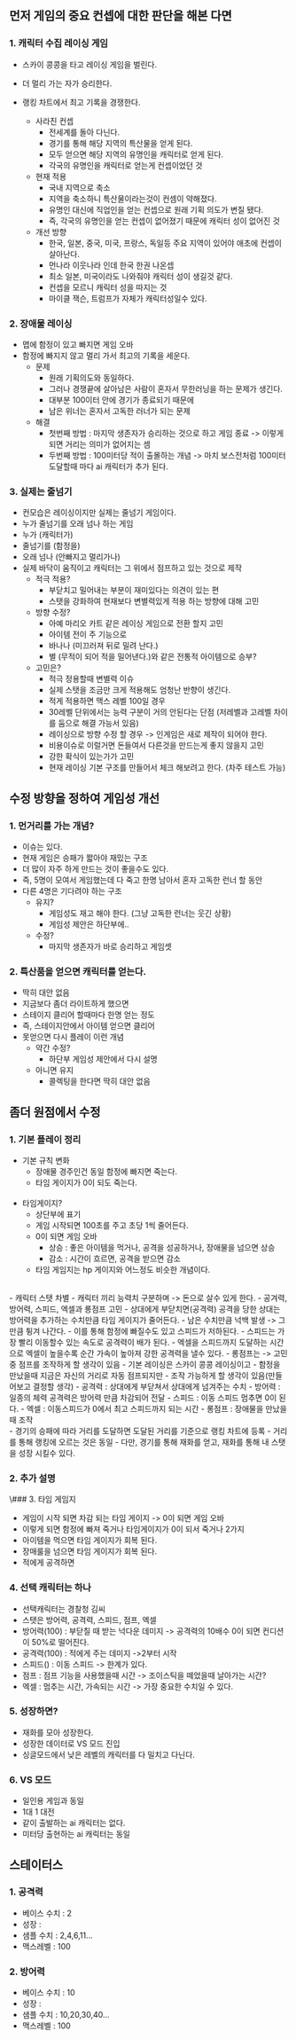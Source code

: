 ## 먼저 게임의 중요 컨셉에 대한 판단을 해본 다면
### 1. 캐릭터 수집 레이싱 게임
- 스카이 콩콩을 타고 레이싱 게임을 벌린다. 
- 더 멀리 가는 자가 승리한다. 
- 랭킹 차트에서 최고 기록을 경쟁한다.

  - 사라진 컨셉
    - 전세계를 돌아 다닌다. 
    - 경기를 통해 해당 지역의 특산물을 얻게 된다. 
    - 모두 얻으면 해당 지역의 유명인을 캐릭터로 얻게 된다. 
    - 각국의 유명인을 캐릭터로 얻는게 컨셉이었던 것  
  - 현재 적용
    - 국내 지역으로 축소 
    - 지역을 축소하니 특산물이라는것이 컨셈이 약해졌다. 
    - 유명인 대신에 직업인을 얻는 컨셉으로 원래 기획 의도가 변질 됐다.    
    - 즉, 각국의 유명인을 얻는 컨셉이 없어졌기 때문에 캐릭터 성이 없어진 것
  - 개선 방향 
    - 한국, 일본, 중국, 미국, 프랑스, 독일등 주요 지역이 있어야 애초에 컨셉이 살아난다. 
    - 먼나라 이웃나라 인데 한국 한권 나온셉
    - 최소 일본, 미국이라도 나와줘야 캐릭터 성이 생길것 같다.
    - 컨셉을 모르니 캐릭터 성을 따지는 것 
    - 마이클 잭슨, 트럼프가 자체가 캐릭터성일수 있다.  

### 2. 장애물 레이싱
- 맵에 함정이 있고 빠지면 게임 오바 
- 함정에 빠지지 않고 멀리 가서 최고의 기록을 세운다. 
  - 문제 
    - 원래 기획의도와 동일하다. 
    - 그러나 경쟁끝에 살아남은 사람이 혼자서 무한러닝을 하는 문제가 생긴다. 
    - 대부분 100이터 안에 경기가 종료되기 때문에 
    - 남은 위너는 혼자서 고독한 러너가 되는 문제 
  - 해결 
    - 첫번째 방법 : 마지막 생존자가 승리하는 것으로 하고 게임 종료 -> 이렇게 되면 거리는 의미가 없어지는 셈
    - 두번째 방법 : 100미터당 적이 출몰하는 개념 -> 마치 보스전처럼 100미터 도달할때 마다 ai 캐릭터가 추가 된다.   

### 3. 실제는 줄넘기 
- 컨모습은 레이싱이지만 실제는 줄넘기 게임이다.
- 누가 줄넘기를 오래 넘나 하는 게임
- 누가 (캐릭터가)
- 줄넘기를 (함정을)
- 오래 넘나 (안빠지고 멀리가나)
- 실제 바닥이 움직이고 캐릭터는 그 위에서 점프하고 있는 것으로 제작 
  - 적극 적용?
    - 부닫치고 밀어내는 부분이 재미있다는 의견이 있는 편
    - 스탯을 강화하여 현재보다 변별력있게 적용 하는 방향에 대해 고민 
  - 방향 수정?
    - 아예 마리오 카트 같은 레이싱 게임으로 전환 할지 고민
    - 아이템 전이 주 기능으로 
    - 바나나 (미끄러져 뒤로 밀려 난다.)
    - 별 (무적이 되어 적을 밀어낸다.)와 같은 전통적 아이템으로 승부?
  - 고민은?
    - 적극 정용할때 변별력 이슈 
    - 실제 스탯을 조금만 크게 적용해도 엄청난 반향이 생긴다. 
    - 적게 적용하면 맥스 레벨 100일 경우 
    - 30레벨 단위에서는 능력 구분이 거의 안된다는 단점 (저레벨과 고레벨 차이를 둠으로 해결 가능서 있음) 
    - 레이싱으로 방향 수정 할 경우 -> 인게임은 새로 제작이 되어야 한다. 
    - 비용이슈로 이럴거면 돈들여서 다른것을 만드는게 좋지 않을지 고민
    - 강한 확식이 있는가가 고민
    - 현재 레이싱 기본 구조를 만들어서 체크 해보려고 한다. (차주 테스트 가능)  

## 수정 방향을 정하여 게임성 개선 
### 1. 먼거리를 가는 개념?
- 이슈는 있다. 
- 현재 게임은 승패가 짧아야 재밌는 구조 
- 더 많이 자주 하게 만드는 것이 좋을수도 있다. 
- 즉, 5명이 모여서 게임했는데 다 죽고 한명 남아서 혼자 고독한 런너 할 동안 
- 다른 4명은 기다려야 하는 구조 
  - 유지?    
    - 게임성도 재고 해야 한다. (그냥 고독한 런너는 웃긴 상황)
    - 게임성 제안은 하단부에..
  - 수정?
    - 마지막 생존자가 바로 승리하고 게임셋     

### 2. 특산품을 얻으면 캐릭터를 얻는다.
- 딱히 대안 없음 
- 지금보다 좀더 라이트하게 했으면
- 스테이지 클리어 할때마다 한명 얻는 정도 
- 즉, 스테이지안에서 아이템 얻으면 클리어 
- 못얻으면 다시 플레이 이런 개념
  - 약간 수정?
    - 하단부 게임성 제안에서 다시 설명 
  - 아니면 유지  
    - 콜렉팅을 한다면 딱히 대안 없음 

## 좀더 원점에서 수정
### 1. 기본 플레이 정리
- 기본 규칙 변화
  - 장애물 경주인건 동일 함정에 빠지면 죽는다. 
  - 타임 게이지가 0이 되도 죽는다.  
  <br>
- 타임게이지?
  - 상단부에 표기 
  - 게임 시작되면 100초를 주고 초당 1씩 줄어든다. 
  - 0이 되면 게임 오바
    - 상승 : 좋은 아이템을 먹거나, 공격을 성공하거나, 장애물을 넘으면 상승
    - 감소 : 시간이 흐르면, 공격을 받으면 감소 
  - 타임 게임지는 hp 게이지와 어느정도 비슷한 개념이다.
<br>
- 캐릭터 스탯 차별
  - 캐릭터 끼리 능력치 구분하며 -> 돈으로 살수 있게 한다.
  - 공겨력, 방어력, 스피드, 엑셀과 롱점프 고민
  - 상대에게 부닫치면(공격력) 공격을 당한 상대는 방어력을 추가하는 수치만큼 타임 게이지가 줄어든다.
  - 남은 수치만큼 넉백 발생 -> 그만큼 튕겨 나간다. 
  - 이를 통해 함정에 빠질수도 있고 스피드가 저하된다.
  - 스피드는 가장 빨리 이동할수 있는 속도로 공격력이 배가 된다.
  - 엑셀을 스피드까지 도달하는 시간으로 엑셀이 높을수록 순간 가속이 높아져 강한 공격력을 낼수 있다. 
  - 롱점프는 -> 고민중 점프를 조작하게 할 생각이 있음
  - 기본 레이싱은 스카이 콩콩 레이싱이고 
  - 함정을 만났을때 지금은 자신의 거리로 자동 점프되지만
  - 조작 가능하게 할 생각이 있음(만들어보고 결정할 생각)                    
    - 공격력 : 상대에게 부닫쳐서 상대에게 넘겨주는 수치
    - 방어력 : 일종의 체력 공격력은 방어력 만큼 차감되어 전달 
    - 스피드 : 이동 스피드 멈추면 0이 된다.
    - 엑셀 : 이동스피드가 0에서 최고 스피드까지 되는 시간
    - 롱점프 : 장애물을 만났을때 조작 

<br>     
- 경기의 승패에 따라 거리를 도달하면 도달된 거리를 기준으로 랭킹 차트에 등록
  - 거리를 통해 랭킹에 오르는 것은 동일
  - 다만, 경기를 통해 재화를 얻고, 재화를 통해 내 스탯을 성장 시킬수 있다.  

### 2. 추가 설명






\\### 3. 타임 게임지
- 게임이 시작 되면 차감 되는 타임 게이지 -> 0이 되면 게임 오바
- 이렇게 되면 함정에 빠져 죽거나 타임게이지가 0이 되서 죽거나 2가지
- 아이템을 먹으면 타임 게이지가 회복 된다. 
- 장매룰을 넘으면 타임 게이지가 회복 된다.
- 적에게 공격하면 

### 4. 선택 캐릭터는 하나 
- 선택캐릭터는 경찰청 김씨 
- 스탯은 방어력, 공격력, 스피드, 점프, 엑셀
- 방어력(100) : 부닫칠 때 받는 넉다운 데미지 -> 공격력의 10배수 0이 되면 컨디션이 50%로 떨어진다.
- 공격력(100) : 적에게 주는 데미지 ->2부터 시작  
- 스피드() : 이동 스피드 -> 한계가 있다. 
- 점프 : 점프 기능을 사용했을때 시간 -> 조이스틱을 떼었을때  날아가는 시간?
- 엑셀 : 멈추는 시간, 가속되는 시간 -> 가장 중요한 수치일 수 있다. 

### 5. 성장하면?
- 재화를 모아 성장한다. 
- 성장한 데이터로 VS 모드 진입
- 싱글모드에서 낮은 레벨의 캐릭터를 다 밀치고 다닌다.

### 6. VS 모드
- 일인용 게임과 동일
- 1대 1 대전 
- 같이 출발하는 ai 캐릭터는 없다.
- 미터당 출현하는 ai 캐릭터는 동일

## 스테이터스
### 1. 공격력
- 베이스 수치 : 2
- 성장 : 
- 샘플 수치 : 2,4,6,11... 
- 맥스레벨 : 100

### 2. 방어력
- 베이스 수치 : 10
- 성장 : 
- 샘플 수치 : 10,20,30,40... 
- 맥스레벨 : 100







